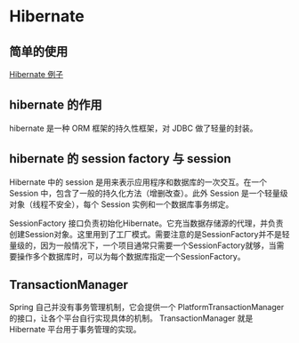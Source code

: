 # Hibernate

## 简单的使用

[Hibernate 例子](https://www.w3cschool.cn/hibernate/gfhs1iep.html)

## hibernate 的作用

hibernate 是一种 ORM 框架的持久性框架，对 JDBC 做了轻量的封装。

## hibernate 的 session factory 与 session

Hibernate 中的 session 是用来表示应用程序和数据库的一次交互。在一个 Session 中，包含了一般的持久化方法（增删改查）。此外 Session 是一个轻量级对象（线程不安全），每个 Session 实例和一个数据库事务绑定。

SessionFactory 接口负责初始化Hibernate。它充当数据存储源的代理，并负责创建Session对象。这里用到了工厂模式。需要注意的是SessionFactory并不是轻量级的，因为一般情况下，一个项目通常只需要一个SessionFactory就够，当需要操作多个数据库时，可以为每个数据库指定一个SessionFactory。

## TransactionManager

Spring 自己并没有事务管理机制，它会提供一个 PlatformTransactionManager 的接口，让各个平台自行实现具体的机制。 TransactionManager 就是 Hibernate 平台用于事务管理的实现。